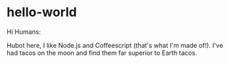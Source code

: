 ﻿# hello-world

Hi Humans:

Hubot here, I like Node.js and Coffeescript (that's what I'm made of!).
I've had tacos on the moon and find them far superior to Earth tacos.
